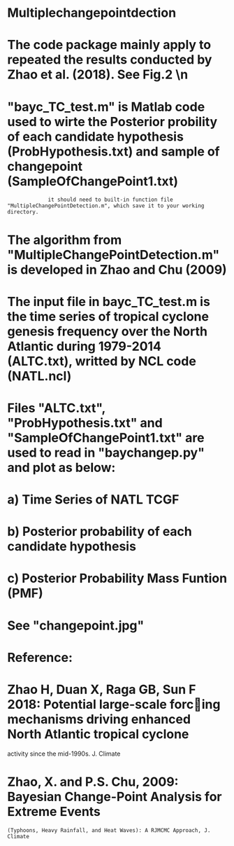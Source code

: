 # Multiplechangepointdection
# The code package mainly apply to repeated the results conducted by Zhao et al. (2018). See Fig.2 \n
# "bayc_TC_test.m" is Matlab code used to wirte the Posterior probility of each candidate hypothesis (ProbHypothesis.txt) and sample of changepoint (SampleOfChangePoint1.txt)
                 it should need to built-in function file "MultipleChangePointDetection.m", which save it to your working directory. 
# The algorithm from "MultipleChangePointDetection.m" is developed in Zhao and Chu (2009)
# The input file in bayc_TC_test.m is the time series of tropical cyclone genesis frequency over the North Atlantic during 1979-2014 (ALTC.txt), writted by NCL code (NATL.ncl)
# Files "ALTC.txt", "ProbHypothesis.txt" and "SampleOfChangePoint1.txt" are used to read in "baychangep.py" and plot as below: 
# a) Time Series of  NATL TCGF
# b) Posterior probability of each candidate hypothesis
# c) Posterior Probability Mass Funtion (PMF)
# See "changepoint.jpg"
# Reference:
# Zhao H, Duan X, Raga GB, Sun F 2018: Potential large-scale forcing mechanisms driving enhanced North Atlantic tropical cyclone 
activity since the mid-1990s. J. Climate
# Zhao, X. and P.S. Chu, 2009: Bayesian Change-Point Analysis for Extreme Events 
	(Typhoons, Heavy Rainfall, and Heat Waves): A RJMCMC Approach, J. Climate
 
